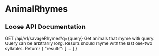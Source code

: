 # AnimalRhymes

## Loose API Documentation
GET /api/v1/savageRhymes?q={query}
Get animals that rhyme with query.
Query can be arbitrarily long. Results should rhyme with the last one-two syllables.
Returns 
{
  "results": [
    ...
  ]
}